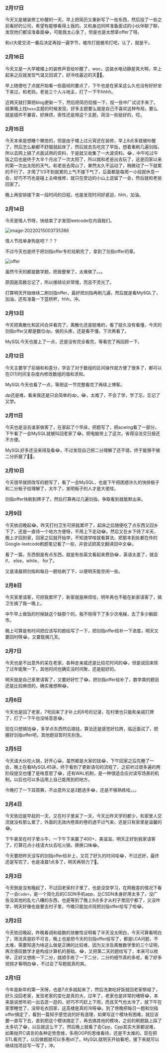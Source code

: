 ### 2月17日

今天又是被装修工吵醒的一天，早上把简历又重新写了一些东西，然后投了一些之前看好的公司，希望有能够看得上我的。又和身边同样准备面试的小伙伴聊了聊，发现他们都没准备面😂，可能我太心急了，但是也是太想拿offer了呀。

和cl大佬交流一番后决定再投一遍字节，被吊打就被吊打吧，认了，就是干。

### 2月16日

今天又是一大早被楼上的装修声音给吵醒了，woc，这装水电动静是真大啊，早上起来之后就发现气温又回调了，好冷哇最近的天🐱‍🚀。

早上随便吃了点就开始看一些面经的要点了，下午也是在家呆这么久也没有好好坐下来过，和老妈，老爸三个人斗地主，打了一下午hhhh。

近两天就打算把blog更新一下，然后把简历拾掇一下，投一些中厂试试手来了。结果晚上找`hexo`主题的时候发现，好多主题要么就是自己不喜欢这种布局，要么就是插件不兼容，好麻烦，索性还是用这个主题，简洁一些挺好的，哎。

### 2月15日

今天本来是想睡个懒觉的，但是由于楼上过元宵还在装修，早上8点多就被吵醒了，然后怎么躺都不舒服就起床了，然后就去先吃完了早饭，想着重刷几遍剑指，所以去网上搞了点面试用的资料，于是就又收集了一大波资料。😂，中午吃过午饭之后也是终于大半个月出了一次太阳了，所以就和老爸出去玩了，这是回家以来的第一次出太阳的天气。和老爸去爬山了，果然太久不运动了，稍微动了一下就累的不行了，才爬了1/3不到就累的上气不接下气了，后面都是每爬一小段就休息一会，好巧不巧也是碰上主峰维修，就只在旁边的小山上逗留了一会，然后就和老爸回家了。

晚上再安排接下来一段时间的日程，也是发现时间好紧迫，hhh，加油。

### 2月14日

今天是情人节呀，快结束了才发现leetcode在内涵我们。

![image-20220215003735386](http://static.codenote.xyz/img/20220215003735.png)

情人节找单身狗是吧？？？

不过今天也是终于把剑指offer专栏给刷完了，拿到了剑指offer的章。

![offer](http://static.codenote.xyz/img/20220215003852.png)

虽然今天的都是数学题，把我整晕了，太难做了。。。

原因是高数忘记了，所以推结论非常慢，而且不灵光了。

打算明天开始继续二刷剑指offer，最好把剑指再刷几遍，然后就是看MySQL了，加油，还有准备一下蓝桥杯，hhh，冲。

### 2月13日

今天把离散化和区间合并看完了，离散化还是挺难的，看了挺久没有看懂，今天的剑指offer又都是数位dp，做的头疼，还是看不懂，下次再看了。

MySQL今天也接上了一点，还是没有完全看完，等看完了再回顾一下。

### 2月12日

今天主要学了前缀和和差分，学会了对于数组的区间操作就方便了很多了，都可以在$O(1)$时间复杂度内修改数组的值和求和。

MySQL今天也看了一点，等把这一节完整看完了再续上博客。

$dp$还是难，看来我还是只会简单的$dp$，😂，太难了，不会了学，学了忘，忘记了又学。

### 2月11日

今天也是没去谁家做客了，在家起了个早床，把题写了，把acwing看了一部分，下午看了一会MySQL就被叫回老家了😂。把电脑带上了这次，省得没法交日报还不方便。

MySQL好多还没来得及看😂，不过发现自己把二分理解了还不错，终于能够不被二分折磨了💪😁。

### 2月10日

今天很早就把改写的题写了，看了一会MySQL，也是下午把困惑许久的快排板子和二分板子给理解了，太牛了，发明板子的人才是大佬哇。

剑指offer快刷到牌子了，然后打算再过几遍剑指，争取看到就能默出来。

### 2月9日

今天依旧晚起😂。昨天打扫卫生可把我累坏了，起床之后随便吃了点东西又回乡下了，还是一直待一个地方方便呀，不用上下走动😂。然后又在乡下待了半天，晚上才回到家，回家之后就开始学，不知道学啥就看算法，把那本到处都在传的Google-leetcode刷题笔记看了一些，并尝试把英文翻译回中文😂。

看了一篇，东西倒是有点东西，就是有些英文看起来费劲😂，英语太差了，就会if， else，while， for了。

又是凌晨把剑指和每日一题给刷了下，以便明天能空闲一些。

### 2月8日

今天家里请客，可把我累坏了，新家就是麻烦哇，明年再也不能在新家请客了，搞卫生搞了我一晚上。

中午早上做饭的时候缺这个缺那个的，我不晓得下了多少次电梯，去了多少躺超市。

晚上可算是有时间把应该写的题给写了一下，把剑指offer给补一下进度，明天又要回村呀😭。又要耽搁几天。



### 2月7日

今天也是不出意外的呆在老家，各种走亲戚还是比较花时间的😂，但是说回来除了过年能聚一下，其他时间也确实没时间聚，还是挺好的。

明天就是自己家里请客了，又要好好忙了😂。把剑指offer给补了，数学类的题目还是比较麻烦的，确实难想啊😂。

### 2月6日

今天也是回了老家，7号回来了才补上的6号的记录，在村里也只能和亲戚打牌了，打了一下午也没啥意思😂。

现在只想搞钱😂，多学点东西然后搞钱，算法还是感觉好拉跨，临近面试了，把握好剑指offer吧，其他题目暂时先别急。

### 2月5日

今天请大伙吃火锅，好开心😀。虽然都是大家的钱😂，下午回家之后先睡了一会，晚上在看MySQL45讲，终于看到了更新语句的流程了，之前听过很多遍的两阶段提交也懂了是啥意思了😂，还有WAL机制，是一种很适合应对读写场景的机制。以后也可以多运用上自己能用到的地方。

今晚打了一下双周赛，不出意外又是2题选手😂，还是不够熟练哇。。。

### 2月4日

今天依旧是早起的一天，又在村子里呆了一天，今天比昨天学的都少，和家里人交流就没有那么累了，外面的无效内卷真的卷的透不过气来，还是只有家里是温馨的😂。

下午甚至在村子里斗牛，一下午下来赢了400+，美滋滋，明天正好到我家请客了，打算花点小钱请大伙去吃火锅，换换口味😂。

今天要把昨天没写的剑指offer给补上，又花了好久的时间哇😂，不过还好，最终还是写完了，也是凌晨1点多了，明天再努力了💪。

### 2月3日

今天倒是没有晚起了，不过回老家村子里了，也是没空学习，在网极差的情况下看了一会`Code+`，是一个简化后的CSDN手机app，比CSDN本身好用太多了，没广告没其他的乱七八糟的东西，也是等到了晚上9点多才从村子里回宁都了，又没咋学，明天好像也是要去村子里，今晚只能加点班把剑指offer给写了啦😂。

### 2月2日

今天依旧晚起，昨晚看调和级数的敛散性证明看了半天没太明白，今天可算看明白了，筛法真是妙不可言，晚上也是把今天的剑指offer给写了，都是LCA问题，不太难，需要知道为啥这么做是正确的比较难，因为又涉及离散数学里的三个证明，再次感叹数学才是构成计算机的基础。😂，又把第二天的题给写了，本来可以枚举，正好又想练一下二分，就顺手练了一下二分，二分的细节真的多呢，看了好多视频才看明白😂，不过会了写题就真的爽。

### 2月1日

今年是新年的第一天呀，也是7点多就起来了，然后洗漱吃好饭就回老家祭祖了，好久没回老家，发现老家的变化是真的大，过年了，老家也是非常的堵呀😂，本来是说想年初一出去逛一逛的，好巧不巧赶上下雨，而且天气也太冷了，就下午在家里睡觉了，没带毛衣回家，这高楼是真的冷呀😂。到了傍晚把每日一题和剑指offer搞定了，看到一篇知乎感觉说的好有道理，如果写这个模块有困难，就应该要一直写下去，直到把这个模块搞定了，再去搞其他的模块，之前的刷题路上踩了太多坑了😂，以后就这么干了。然后晚上就看了会Cpp，Cpp其实大家都说难，如果抛开C语言的各种定势思维，多用OOP的思维看待，还是不太难的。现在把STL看完了，以后做题就可以多用stl了。MySQL就明天开始看吧，接下来就可以继续找项目写一写了，冲。